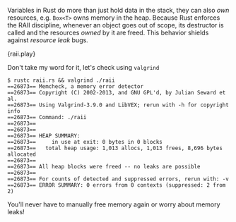 Variables in Rust do more than just hold data in the stack, they can also *own*
resources, e.g. `Box<T>` owns memory in the heap. Because Rust enforces the
RAII discipline, whenever an object goes out of scope, its destructor is called
and the resources *owned* by it are freed. This behavior shields against
*resource leak* bugs.

{raii.play}

Don't take my word for it, let's check using `valgrind`

```
$ rustc raii.rs && valgrind ./raii
==26873== Memcheck, a memory error detector
==26873== Copyright (C) 2002-2013, and GNU GPL'd, by Julian Seward et al.
==26873== Using Valgrind-3.9.0 and LibVEX; rerun with -h for copyright info
==26873== Command: ./raii
==26873==
==26873==
==26873== HEAP SUMMARY:
==26873==     in use at exit: 0 bytes in 0 blocks
==26873==   total heap usage: 1,013 allocs, 1,013 frees, 8,696 bytes allocated
==26873==
==26873== All heap blocks were freed -- no leaks are possible
==26873==
==26873== For counts of detected and suppressed errors, rerun with: -v
==26873== ERROR SUMMARY: 0 errors from 0 contexts (suppressed: 2 from 2)
```

You'll never have to manually free memory again or worry about memory leaks!

